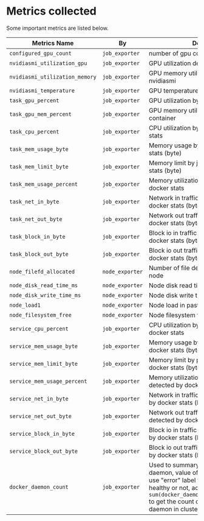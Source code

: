 # Metrics collected

Some important metrics are listed below.

| Metrics Name                   | By              | Description                                                                                                                                                                                                                                         |
| ------------------------------ | --------------- | --------------------------------------------------------------------------------------------------------------------------------------------------------------------------------------------------------------------------------------------------- |
| `configured_gpu_count`         | `job_exporter`  | number of gpu configured by user                                                                                                                                                                                                                    |
| `nvidiasmi_utilization_gpu`    | `job_exporter`  | GPU utilization detected by nvidiasmi                                                                                                                                                                                                               |
| `nvidiasmi_utilization_memory` | `job_exporter`  | GPU memory utilization detected by nvidiasmi                                                                                                                                                                                                        |
| `nvidiasmi_temperature`        | `job_exporter`  | GPU temperature detected by nvidiasmi                                                                                                                                                                                                               |
| `task_gpu_percent`             | `job_exporter`  | GPU utilization by specified job container                                                                                                                                                                                                          |
| `task_gpu_mem_percent`         | `job_exporter`  | GPU memory utilization by specified job container                                                                                                                                                                                                   |
| `task_cpu_percent`             | `job_exporter`  | CPU utilization by job detected by docker stats                                                                                                                                                                                                     |
| `task_mem_usage_byte`          | `job_exporter`  | Memory usage by job detected by docker stats (byte)                                                                                                                                                                                                 |
| `task_mem_limit_byte`          | `job_exporter`  | Memory limit by job detected by docker stats (byte)                                                                                                                                                                                                 |
| `task_mem_usage_percent`       | `job_exporter`  | Memory utilization by job detected by docker stats                                                                                                                                                                                                  |
| `task_net_in_byte`             | `job_exporter`  | Network in traffic by job detected by docker stats (byte)                                                                                                                                                                                           |
| `task_net_out_byte`            | `job_exporter`  | Network out traffic by job detected by docker stats (byte)                                                                                                                                                                                          |
| `task_block_in_byte`           | `job_exporter`  | Block io in traffic by job detected by docker stats (byte)                                                                                                                                                                                          |
| `task_block_out_byte`          | `job_exporter`  | Block io out traffic by job detected by docker stats (byte)                                                                                                                                                                                         |
| `node_filefd_allocated`        | `node_exporter` | Number of file descriptor allocated in node                                                                                                                                                                                                         |
| `node_disk_read_time_ms`       | `node_exporter` | Node disk read time (ms)                                                                                                                                                                                                                            |
| `node_disk_write_time_ms`      | `node_exporter` | Node disk write time (ms)                                                                                                                                                                                                                           |
| `node_load1`                   | `node_exporter` | Node load in past 1 minute                                                                                                                                                                                                                          |
| `node_filesystem_free`         | `node_exporter` | Node filesystem free space (byte)                                                                                                                                                                                                                   |
| `service_cpu_percent`          | `job_exporter`  | CPU utilization by pai service detected by docker stats                                                                                                                                                                                             |
| `service_mem_usage_byte`       | `job_exporter`  | Memory usage by pai service detected by docker stats (byte)                                                                                                                                                                                         |
| `service_mem_limit_byte`       | `job_exporter`  | Memory limit by pai service detected by docker stats (byte)                                                                                                                                                                                         |
| `service_mem_usage_percent`    | `job_exporter`  | Memory utilization by pai service detected by docker stats                                                                                                                                                                                          |
| `service_net_in_byte`          | `job_exporter`  | Network in traffic by pai service detected by docker stats (byte)                                                                                                                                                                                   |
| `service_net_out_byte`         | `job_exporter`  | Network out traffic by pai service detected by docker stats (byte)                                                                                                                                                                                  |
| `service_block_in_byte`        | `job_exporter`  | Block io in traffic by pai service detected by docker stats (byte)                                                                                                                                                                                  |
| `service_block_out_byte`       | `job_exporter`  | Block io out traffic by pai service detected by docker stats (byte)                                                                                                                                                                                 |
| `docker_daemon_count`          | `job_exporter`  | Used to summary the count of docker daemon, value of this metric is always 1, use "error" label to mark if daemon is healthy or not, admin can use `sum(docker_daemon_count{"error"!="ok"})` to get the count of unhealthy docker daemon in cluster |